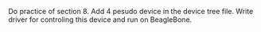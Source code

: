 Do practice of section 8.
Add 4 pesudo device in the device tree file.
Write driver for controling this device and run on BeagleBone. 